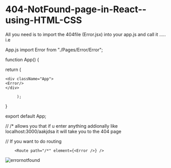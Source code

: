 # 404-NotFound-page-in-React--using-HTML-CSS
All you need is to import the 404file (Error.jsx) into your app.js and call it .....
i.e

App.js
import Error from "./Pages/Error/Error";

function App() {

  return (
  
    <div className="App">
	<Error/>
    </div>
    
         );
  
}

export default App;



// /* allows you that if u enter anything addionally like localhost:3000/aakjdsa
   it will take you to the 404 page
   
// If you want to do routing

        <Route path="/*" element={<Error />} />

![errornotfound](https://user-images.githubusercontent.com/100490953/172716150-ea55e461-b97a-4764-86ff-25222cf1f77c.png)
